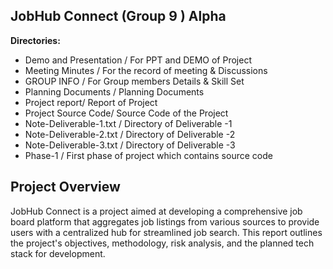 ## JobHub Connect (Group 9 ) Alpha

**Directories:**

- Demo and Presentation / For PPT and DEMO of Project
- Meeting Minutes / For the record of meeting & Discussions
- GROUP INFO / For Group members Details & Skill Set
- Planning Documents / Planning Documents
- Project report/ Report of Project
- Project Source Code/ Source Code of the Project
- Note-Deliverable-1.txt / Directory of Deliverable -1
- Note-Deliverable-2.txt / Directory of Deliverable -2
- Note-Deliverable-3.txt / Directory of Deliverable -3
- Phase-1 / First phase of project which contains source code


## Project Overview
JobHub Connect is a project aimed at developing a comprehensive job board platform that aggregates job listings from various sources to provide users with a centralized hub for streamlined job search. This report outlines the project's objectives, methodology, risk analysis, and the planned tech stack for development.

